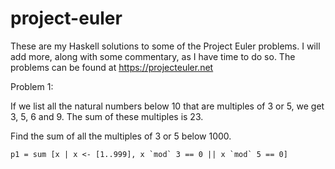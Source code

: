 # project-euler
These are my Haskell solutions to some of the Project Euler problems. I will add more, along with some commentary, as I have time to do so. The problems can be found at https://projecteuler.net

Problem 1:

If we list all the natural numbers below 10 that are multiples of 3 or 5, we get 3, 5, 6 and 9. The sum of these multiples is 23.

Find the sum of all the multiples of 3 or 5 below 1000.

```
p1 = sum [x | x <- [1..999], x `mod` 3 == 0 || x `mod` 5 == 0]
```
